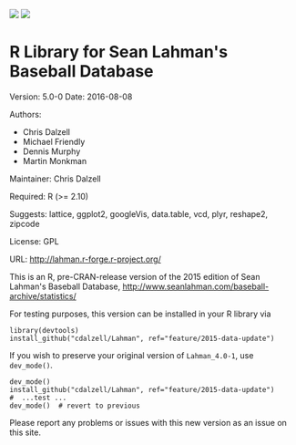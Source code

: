 [![](http://www.r-pkg.org/badges/version/Lahman)](https://cran.r-project.org/package=Lahman) [![](http://cranlogs.r-pkg.org/badges/grand-total/Lahman)](https://cran.r-project.org/package=Lahman)

R Library for Sean Lahman's Baseball Database
========================================================

Version: 5.0-0
Date: 2016-08-08

Authors:

* Chris Dalzell
* Michael Friendly
* Dennis Murphy
* Martin Monkman
    
Maintainer: Chris Dalzell

Required: R (>= 2.10)

Suggests: lattice, ggplot2, googleVis, data.table, vcd, plyr, reshape2, zipcode

License: GPL

URL: http://lahman.r-forge.r-project.org/

This is an R, pre-CRAN-release version of the 2015 edition of Sean Lahman's Baseball Database,
http://www.seanlahman.com/baseball-archive/statistics/

For testing purposes, this version can be installed in your R library via

    library(devtools)
    install_github("cdalzell/Lahman", ref="feature/2015-data-update")

If you wish to preserve your original version of `Lahman_4.0-1`, use `dev_mode()`.

    dev_mode()
    install_github("cdalzell/Lahman", ref="feature/2015-data-update")
    #  ...test ...
    dev_mode()  # revert to previous


Please report any problems or issues with this new version as an issue on this site.


